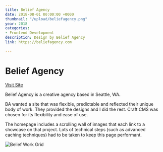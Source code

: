 ```yaml
---
title: Belief Agency
date: 2018-08-01 00:00:00 +0000
thumbnail: "/upload/beliefagency.png"
year: 2018
categories:
- Frontend Development
description: Design by Belief Agency
link: https://beliefagency.com

---
```

# Belief Agency

[Visit Site](https://beliefagency.com "Visit Site")

Belief Agency is a creative agency based in Seattle, WA.

BA wanted a site that was flexible, predictable and reflected their unique body of work. They provided the designs and I did the rest. Craft CMS was chosen for its flexibility and ease of use.

The homepage includes a scrolling wall of images that each link to a showcase on that project. Lots of technical steps (such as advanced caching techniques) had to be taken to keep this page performant.

![](/upload/ba.gif "Belief Work Grid")